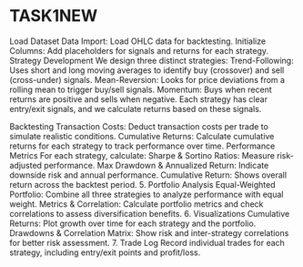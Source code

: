 # TASK1NEW
Load Dataset Data Import: Load OHLC data for backtesting. Initialize Columns: Add placeholders for signals and returns for each strategy.
Strategy Development We design three distinct strategies:
Trend-Following: Uses short and long moving averages to identify buy (crossover) and sell (cross-under) signals. Mean-Reversion: Looks for price deviations from a rolling mean to trigger buy/sell signals. Momentum: Buys when recent returns are positive and sells when negative. Each strategy has clear entry/exit signals, and we calculate returns based on these signals.

Backtesting Transaction Costs: Deduct transaction costs per trade to simulate realistic conditions. Cumulative Returns: Calculate cumulative returns for each strategy to track performance over time.
Performance Metrics For each strategy, calculate:
Sharpe & Sortino Ratios: Measure risk-adjusted performance. Max Drawdown & Annualized Return: Indicate downside risk and annual performance. Cumulative Return: Shows overall return across the backtest period. 5. Portfolio Analysis Equal-Weighted Portfolio: Combine all three strategies to analyze performance with equal weight. Metrics & Correlation: Calculate portfolio metrics and check correlations to assess diversification benefits. 6. Visualizations Cumulative Returns: Plot growth over time for each strategy and the portfolio. Drawdowns & Correlation Matrix: Show risk and inter-strategy correlations for better risk assessment. 7. Trade Log Record individual trades for each strategy, including entry/exit points and profit/loss.
